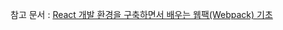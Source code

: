 참고 문서 : [React 개발 환경을 구축하면서 배우는 웹팩(Webpack) 기초](https://velog.io/@jeff0720/React-%EA%B0%9C%EB%B0%9C-%ED%99%98%EA%B2%BD%EC%9D%84-%EA%B5%AC%EC%B6%95%ED%95%98%EB%A9%B4%EC%84%9C-%EB%B0%B0%EC%9A%B0%EB%8A%94-Webpack-%EA%B8%B0%EC%B4%88)